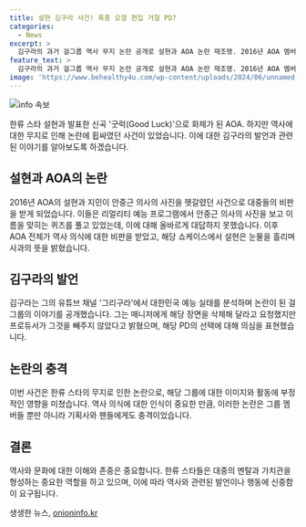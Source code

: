 ```yaml
---
title: 설현 김구라 사건! 폭풍 오열 편집 거절 PD?
categories:
  - News
excerpt: >
  김구라의 과거 걸그룹 역사 무지 논란 공개로 설현과 AOA 논란 재조명. 2016년 AOA 멤버들이 역사 관련 퀴즈에서 오답 후 비판 받아 눈물로 사과하는 장면에 대한 이야기
feature_text: >
  김구라의 과거 걸그룹 역사 무지 논란 공개로 설현과 AOA 논란 재조명. 2016년 AOA 멤버들이 역사 관련 퀴즈에서 오답 후 비판 받아 눈물로 사과하는 장면에 대한 이야기
image: 'https://www.behealthy4u.com/wp-content/uploads/2024/06/unnamed-file.png'
---
```


<p><img src="https://www.behealthy4u.com/wp-content/uploads/2024/06/unnamed-file.png" alt="info 속보" /></p>

<p data-ke-size="size16">한류 스타 설현과 발표한 신곡 '굿럭(Good Luck)'으로 화제가 된 AOA. 하지만 역사에 대한 무지로 인해 논란에 휩싸였던 사건이 있었습니다. 이에 대한 김구라의 발언과 관련된 이야기를 알아보도록 하겠습니다.</p>

<h2 data-ke-size="size26">설현과 AOA의 논란</h2>

<p data-ke-size="size16">2016년 AOA의 설현과 지민이 안중근 의사의 사진을 헷갈렸던 사건으로 대중들의 비판을 받게 되었습니다. 이들은 리얼리티 예능 프로그램에서 안중근 의사의 사진을 보고 이름을 맞히는 퀴즈를 풀고 있었는데, 이에 대해 올바르게 대답하지 못했습니다. 이후 AOA 전체가 역사 의식에 대한 비판을 받았고, 해당 쇼케이스에서 설현은 눈물을 흘리며 사과의 뜻을 밝혔습니다.</p>

<h2 data-ke-size="size26">김구라의 발언</h2>

<p data-ke-size="size16">김구라는 그의 유튜브 채널 '그리구라'에서 대한민국 예능 실태를 분석하며 논란이 된 걸그룹의 이야기를 공개했습니다. 그는 매니저에게 해당 장면을 삭제해 달라고 요청했지만 프로듀서가 그것을 빼주지 않았다고 밝혔으며, 해당 PD의 선택에 대해 의심을 표현했습니다.</p>

<h2 data-ke-size="size26">논란의 충격</h2>

<p data-ke-size="size16">이번 사건은 한류 스타의 무지로 인한 논란으로, 해당 그룹에 대한 이미지와 활동에 부정적인 영향을 미쳤습니다. 역사 의식에 대한 인식이 중요한 만큼, 이러한 논란은 그룹 멤버들 뿐만 아니라 기획사와 팬들에게도 충격이었습니다.</p>

<h2 data-ke-size="size26">결론</h2>

<p data-ke-size="size16">역사와 문화에 대한 이해와 존중은 중요합니다. 한류 스타들은 대중의 멘탈과 가치관을 형성하는 중요한 역할을 하고 있으며, 이에 따라 역사와 관련된 발언이나 행동에 신중함이 요구됩니다.</p>
생생한 뉴스, <a href="https://onioninfo.kr" rel="dofollow">onioninfo.kr</a>


